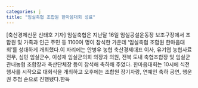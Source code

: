 ```yaml
---
categories: j
title: "임실축협 조합원 한마음대회 성료"
---
```

[축산경제신문 신태호 기자] 임실축협은 지난달 16일 임실공설운동장 보조구장에서 조합원 및 가족과 인근 주민 등 1100여 명이 참석한 가운데 ‘임실축협 조합원 한마음대회’를 성대하게 개최했다.이 자리에는 안병우 농협 축산경제대표 이사, 유기엽 농협사료 전무, 심민 임실군수, 이성재 임실군의회 의장과 의원, 전북 도내 축협조합장 및 임실군 관내농협 조합장과 축산단체장 등이 참석해 축하해 주었다. 한마음대회는 10시에 식전행사를 시작으로 대회식을 개최하고 오후에는 조합원 장기자랑, 연예인 축하 공연, 행운권 추첨 순으로 진행됐다.한득